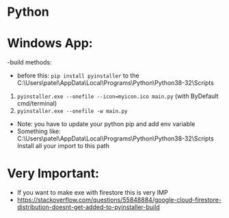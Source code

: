 # Python

# Windows App: 

-build methods:
 - before this: ```pip install pyinstaller``` to the  C:\Users\patel\AppData\Local\Programs\Python\Python38-32\Scripts
 1) ```pyinstaller.exe --onefile --icon=myicon.ico main.py``` (with ByDefault cmd/terminal)
 2) ```pyinstaller.exe --onefile -w main.py```
 - Note: you have to update your python pip and add env variable 
 - Something like: C:\Users\patel\AppData\Local\Programs\Python\Python38-32\Scripts Install all your import to this path 
 
# Very Important:
 - If you want to make exe with firestore this is very IMP 
 - https://stackoverflow.com/questions/55848884/google-cloud-firestore-distribution-doesnt-get-added-to-pyinstaller-build
 
